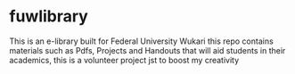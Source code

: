 # fuwlibrary
This is an e-library built for Federal University Wukari  this repo contains materials such as Pdfs, Projects and Handouts  that will aid students in their academics, this is a volunteer project jst to boost my creativity 
